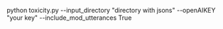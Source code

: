 python toxicity.py --input_directory "directory with jsons" --openAIKEY "your key" --include_mod_utterances True